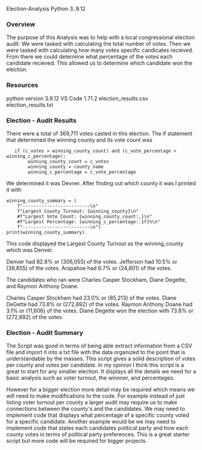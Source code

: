 Election-Analysis
Python 3..9.12

### Overview
The purpose of this Analysis was to help with a local congressional election audit. We were tasked with calculating the total number of votes. Then we were tasked with calculating how many votes specific candicates recieved. From there we could determine what percentage of the votes each candidate recieved. This allowed us to determine which candidate won the election.

### Resources
python version 3.9.12
VS Code 1.71.2
election_results.csv
election_results.txt

### Election - Audit Results
There were a total of 369,711 votes casted in this election.
The if statement that determined the winning county and its vote count was 
       
       if (c_votes > winning_county_count) and (c_vote_percentage > winning_c_percentage):
            winning_county_count = c_votes
            winning_county = county_name
            winning_c_percentage = c_vote_percentage
            
We determined it was Devner. After finding out which county it was I printed it with 
       
    winning_county_summary = (
        f"-------------------------\n"
        f"Largest County Turnout: {winning_county}\n"
        #f"Largest Vote Count: {winning_county_count:,}\n"
        #f"Largest Percentage: {winning_c_percentage:.1f}%\n"
        f"-------------------------\n")
    print(winning_county_summary). 
   
   This code displayed the Largest County Turnout as the winning_county which was Denver. 

Denver had 82.8% or (306,055) of the votes.
Jefferson had 10.5% or (38,855) of the votes.
Arapahoe had 6.7% or (24,801) of the votes.

The candidates who ran were Charles Casper Stockham, Diane Degette, and Raymon Anthony Doane.

Charles Casper Stockham had 23.0% or (85,213) of the votes.
Diane DeGette had 73.8% or (272,892) of the votes.
Raymon Anthony Doane had 3.1% or (11,606) of the votes.
Diane Degette won the election with 73.8% or (272,892) of the votes.

### Election - Audit Summary
The Script was good in terms of being able extract information from a CSV file and import it into a txt file with the data organized to the point that is understandable by the masses. This script gives a solid description of votes per county and votes per candidate. In my opinion I think this script is a great to start for any smaller election. It displays all the details we need for a basic analysis such as voter turnout, the winnner, and percentages.

However for a bigger election more detail may be required which means we will need to make modifications to the code. For example instead of just listing voter turnout per county a larger audit may require us to make connections between the county's and the candidates. We may need to implement code that displays what percentage of a specific county voted for a specific candidate. Another example would be we may need to implement code that states each candidates political party and how each county votes in terms of political party preferences. This is a great starter script but more code will be required for bigger projects.


